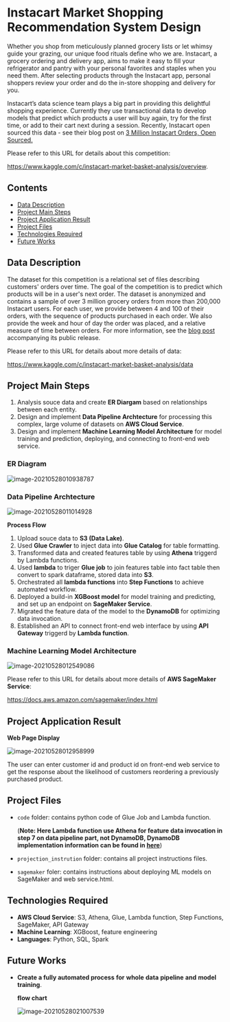 # Instacart Market Shopping Recommendation System Design

Whether you shop from meticulously planned grocery lists or let whimsy guide your grazing, our unique food rituals define who we are. Instacart, a grocery ordering and delivery app, aims to make it easy to fill your refrigerator and pantry with your personal favorites and staples when you need them. After selecting products through the Instacart app, personal shoppers review your order and do the in-store shopping and delivery for you.

Instacart’s data science team plays a big part in providing this delightful shopping experience. Currently they use transactional data to develop models that predict which products a user will buy again, try for the first time, or add to their cart next during a session. Recently, Instacart open sourced this data - see their blog post on [3 Million Instacart Orders, Open Sourced.](https://tech.instacart.com/3-million-instacart-orders-open-sourced-d40d29ead6f2)

Please refer to this URL for details about this competition:

https://www.kaggle.com/c/instacart-market-basket-analysis/overview.

## Contents

- [Data Description](Data-Description)
- [Project Main Steps](Project-Main-Steps)
- [Project Application Result](Project-Application-Result)
- [Project Files](Project-Files)
- [Technologies Required](Technologies-Required)
- [Future Works](Future-Works)

## Data Description

The dataset for this competition is a relational set of files describing customers' orders over time. The goal of the competition is to predict which products will be in a user's next order. The dataset is anonymized and contains a sample of over 3 million grocery orders from more than 200,000 Instacart users. For each user, we provide between 4 and 100 of their orders, with the sequence of products purchased in each order. We also provide the week and hour of day the order was placed, and a relative measure of time between orders. For more information, see the [blog post](https://tech.instacart.com/3-million-instacart-orders-open-sourced-d40d29ead6f2) accompanying its public release.

Please refer to this URL for details about more details of data:

https://www.kaggle.com/c/instacart-market-basket-analysis/data

## Project Main Steps

1. Analysis souce data and create **ER Diargam** based on relationships between each entity.
2. Design and implement **Data Pipeline Archtecture** for processing this complex, large volume of datasets on **AWS Cloud Service**.
3. Design and implement **Machine Learning Model Architecture** for model training and prediction, deploying, and connecting to front-end web service.

### ER Diagram

![image-20210528010938787](https://tva1.sinaimg.cn/large/008i3skNgy1gqxe0grah0j30v20hogoa.jpg)

### Data Pipeline Archtecture

![image-20210528011014928](https://tva1.sinaimg.cn/large/008i3skNgy1gqxe10y1uaj31440o0n91.jpg)

**Process Flow**

1. Upload souce data to **S3 (Data Lake)**.
2. Used **Glue Crawler** to inject data into **Glue Catalog** for table formatting.
3. Transformed data and created features table by using **Athena** triggerd by Lambda functions.
4. Used **lambda** to triger **Glue job** to join features table into fact table then convert to spark dataframe, stored data into **S3**.
5. Orchestrated all **lambda functions** into **Step Functions** to achieve automated workflow.
6. Deployed a build-in **XGBoost model** for model training and predicting, and set up an endpoint on **SageMaker Service**.
7. Migrated the feature data of the model to the **DynamoDB** for optimizing data invocation.
8. Established an API to connect front-end web interface by using **API Gateway** triggerd by **Lambda function**.

### **Machine Learning Model Architecture** 

![image-20210528012549086](https://tva1.sinaimg.cn/large/008i3skNgy1gqxeh92k40j60us0lwqdu02.jpg)

Please refer to this URL for details about more details of **AWS SageMaker Service**:

https://docs.aws.amazon.com/sagemaker/index.html

## Project Application Result

**Web Page Display**

![image-20210528012958999](https://tva1.sinaimg.cn/large/008i3skNgy1gqxelk4w5rj30mo0b6tb3.jpg)

The user can enter customer id and product id on front-end web service to get the response about the likelihood of customers reordering a previously purchased product.

## Project Files

* `code` folder: contains python code of Glue Job and Lambda function. 

  (**Note: Here Lambda function use Athena for feature data invocation in step 7 on data pipeline part, not DynamoDB, DynamoDB implementation information can be found in [here](https://boto3.amazonaws.com/v1/documentation/api/latest/reference/services/dynamodb.html)**)

* `projection_instrution` folder: contains all project instructions files.
* `sagemaker` foler: contains instructions about deploying ML models on SageMaker and web service.html.

## Technologies Required

* **AWS Cloud Service**: S3, Athena, Glue, Lambda function, Step Functions, SageMaker, API Gateway
* **Machine Learning**: XGBoost, feature engineering
* **Languages**: Python, SQL, Spark

## Future Works

* **Create a fully automated process** **for** **whole** **data** **pipeline** **and** **model** **training**.

  **flow chart**

  ![image-20210528021007539](https://tva1.sinaimg.cn/large/008i3skNgy1gqxfrbiu9aj30w808u43m.jpg)

